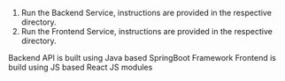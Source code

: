 1. Run the Backend Service, instructions are provided in the respective directory.
2. Run the Frontend Service, instructions are provided in the respective directory.

Backend API is built using Java based SpringBoot Framework
Frontend is build using JS based React JS modules